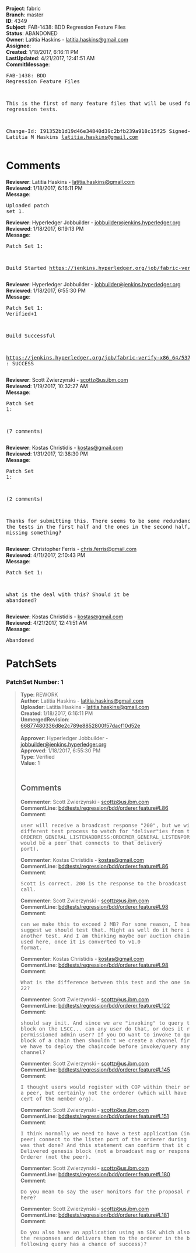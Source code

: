 <strong>Project</strong>: fabric<br><strong>Branch</strong>: master<br><strong>ID</strong>: 4349<br><strong>Subject</strong>: FAB-1438: BDD Regression Feature Files<br><strong>Status</strong>: ABANDONED<br><strong>Owner</strong>: Latitia Haskins - latitia.haskins@gmail.com<br><strong>Assignee</strong>:<br><strong>Created</strong>: 1/18/2017, 6:16:11 PM<br><strong>LastUpdated</strong>: 4/21/2017, 12:41:51 AM<br><strong>CommitMessage</strong>:<br><pre>FAB-1438: BDD Regression Feature Files

This is the first of many feature files that
will be used for regression tests.

Change-Id: I91352b1d19d46e34840d39c2bfb239a918c15f25
Signed-off-by: Latitia M Haskins <latitia.haskins@gmail.com>
</pre><h1>Comments</h1><strong>Reviewer</strong>: Latitia Haskins - latitia.haskins@gmail.com<br><strong>Reviewed</strong>: 1/18/2017, 6:16:11 PM<br><strong>Message</strong>: <pre>Uploaded patch set 1.</pre><strong>Reviewer</strong>: Hyperledger Jobbuilder - jobbuilder@jenkins.hyperledger.org<br><strong>Reviewed</strong>: 1/18/2017, 6:19:13 PM<br><strong>Message</strong>: <pre>Patch Set 1:

Build Started https://jenkins.hyperledger.org/job/fabric-verify-x86_64/5373/</pre><strong>Reviewer</strong>: Hyperledger Jobbuilder - jobbuilder@jenkins.hyperledger.org<br><strong>Reviewed</strong>: 1/18/2017, 6:55:30 PM<br><strong>Message</strong>: <pre>Patch Set 1: Verified+1

Build Successful 

https://jenkins.hyperledger.org/job/fabric-verify-x86_64/5373/ : SUCCESS</pre><strong>Reviewer</strong>: Scott Zwierzynski - scottz@us.ibm.com<br><strong>Reviewed</strong>: 1/19/2017, 10:32:27 AM<br><strong>Message</strong>: <pre>Patch Set 1:

(7 comments)</pre><strong>Reviewer</strong>: Kostas Christidis - kostas@gmail.com<br><strong>Reviewed</strong>: 1/31/2017, 12:38:30 PM<br><strong>Message</strong>: <pre>Patch Set 1:

(2 comments)

Thanks for submitting this. There seems to be some redundancy between the tests in the first half and the ones in the second half, or am I missing something?</pre><strong>Reviewer</strong>: Christopher Ferris - chris.ferris@gmail.com<br><strong>Reviewed</strong>: 4/11/2017, 2:10:43 PM<br><strong>Message</strong>: <pre>Patch Set 1:

what is the deal with this? Should it be abandoned?</pre><strong>Reviewer</strong>: Kostas Christidis - kostas@gmail.com<br><strong>Reviewed</strong>: 4/21/2017, 12:41:51 AM<br><strong>Message</strong>: <pre>Abandoned</pre><h1>PatchSets</h1><h3>PatchSet Number: 1</h3><blockquote><strong>Type</strong>: REWORK<br><strong>Author</strong>: Latitia Haskins - latitia.haskins@gmail.com<br><strong>Uploader</strong>: Latitia Haskins - latitia.haskins@gmail.com<br><strong>Created</strong>: 1/18/2017, 6:16:11 PM<br><strong>UnmergedRevision</strong>: [66877480336d8e2c789e8852800f57dacf10d52e](https://github.com/hyperledger-gerrit-archive/fabric/commit/66877480336d8e2c789e8852800f57dacf10d52e)<br><br><strong>Approver</strong>: Hyperledger Jobbuilder - jobbuilder@jenkins.hyperledger.org<br><strong>Approved</strong>: 1/18/2017, 6:55:30 PM<br><strong>Type</strong>: Verified<br><strong>Value</strong>: 1<br><br><h2>Comments</h2><strong>Commenter</strong>: Scott Zwierzynski - scottz@us.ibm.com<br><strong>CommentLine</strong>: [bddtests/regression/bdd/orderer.feature#L86](https://github.com/hyperledger-gerrit-archive/fabric/blob/66877480336d8e2c789e8852800f57dacf10d52e/bddtests/regression/bdd/orderer.feature#L86)<br><strong>Comment</strong>: <pre>user will receive a broadcast response "200", but we will need different test process to watch for "deliver"ies from the orderer at ORDERER_GENERAL_LISTENADDRESS:ORDERER_GENERAL_LISTENPORT (normally it would be a peer that connects to that delivery port).</pre><strong>Commenter</strong>: Kostas Christidis - kostas@gmail.com<br><strong>CommentLine</strong>: [bddtests/regression/bdd/orderer.feature#L86](https://github.com/hyperledger-gerrit-archive/fabric/blob/66877480336d8e2c789e8852800f57dacf10d52e/bddtests/regression/bdd/orderer.feature#L86)<br><strong>Comment</strong>: <pre>Scott is correct. 200 is the response to the broadcast call.</pre><strong>Commenter</strong>: Scott Zwierzynski - scottz@us.ibm.com<br><strong>CommentLine</strong>: [bddtests/regression/bdd/orderer.feature#L98](https://github.com/hyperledger-gerrit-archive/fabric/blob/66877480336d8e2c789e8852800f57dacf10d52e/bddtests/regression/bdd/orderer.feature#L98)<br><strong>Comment</strong>: <pre>can we make this to exceed 2 MB? For some reason, I heard Barry suggest we should test that. Might as well do it here instead of making another test. And I am thinking maybe our auction chaincode could be used here, once it is converted to v1.0 format.</pre><strong>Commenter</strong>: Kostas Christidis - kostas@gmail.com<br><strong>CommentLine</strong>: [bddtests/regression/bdd/orderer.feature#L98](https://github.com/hyperledger-gerrit-archive/fabric/blob/66877480336d8e2c789e8852800f57dacf10d52e/bddtests/regression/bdd/orderer.feature#L98)<br><strong>Comment</strong>: <pre>What is the difference between this test and the one in line 22?</pre><strong>Commenter</strong>: Scott Zwierzynski - scottz@us.ibm.com<br><strong>CommentLine</strong>: [bddtests/regression/bdd/orderer.feature#L122](https://github.com/hyperledger-gerrit-archive/fabric/blob/66877480336d8e2c789e8852800f57dacf10d52e/bddtests/regression/bdd/orderer.feature#L122)<br><strong>Comment</strong>: <pre>should say init. And since we are "invoking" to query the genesis block on the LSCC... can any user do that, or does it require some permissioned admin user? If you DO want to invoke to query the genesis block of a chain then shouldn't we create a channel first? And then do we have to deploy the chaincode before invoke/query any block of the channel?</pre><strong>Commenter</strong>: Scott Zwierzynski - scottz@us.ibm.com<br><strong>CommentLine</strong>: [bddtests/regression/bdd/orderer.feature#L145](https://github.com/hyperledger-gerrit-archive/fabric/blob/66877480336d8e2c789e8852800f57dacf10d52e/bddtests/regression/bdd/orderer.feature#L145)<br><strong>Comment</strong>: <pre>I thought users would register with COP within their org, or maybe a peer, but certainly not the orderer (which will have only the root cert of the member org).</pre><strong>Commenter</strong>: Scott Zwierzynski - scottz@us.ibm.com<br><strong>CommentLine</strong>: [bddtests/regression/bdd/orderer.feature#L151](https://github.com/hyperledger-gerrit-archive/fabric/blob/66877480336d8e2c789e8852800f57dacf10d52e/bddtests/regression/bdd/orderer.feature#L151)<br><strong>Comment</strong>: <pre>I think normally we need to have a test application (in place of a peer) connect to the listen port of the orderer during the bootstrap; was that done? And this statement can confirm that it captures the Delivered genesis block (not a broadcast msg or response) from the Orderer (not the peer).</pre><strong>Commenter</strong>: Scott Zwierzynski - scottz@us.ibm.com<br><strong>CommentLine</strong>: [bddtests/regression/bdd/orderer.feature#L180](https://github.com/hyperledger-gerrit-archive/fabric/blob/66877480336d8e2c789e8852800f57dacf10d52e/bddtests/regression/bdd/orderer.feature#L180)<br><strong>Comment</strong>: <pre>Do you mean to say the user monitors for the proposal response here?</pre><strong>Commenter</strong>: Scott Zwierzynski - scottz@us.ibm.com<br><strong>CommentLine</strong>: [bddtests/regression/bdd/orderer.feature#L181](https://github.com/hyperledger-gerrit-archive/fabric/blob/66877480336d8e2c789e8852800f57dacf10d52e/bddtests/regression/bdd/orderer.feature#L181)<br><strong>Comment</strong>: <pre>Do you also have an application using an SDK which also captures the responses and delivers them to the orderer in the background (so the following query has a chance of success)?</pre></blockquote>
